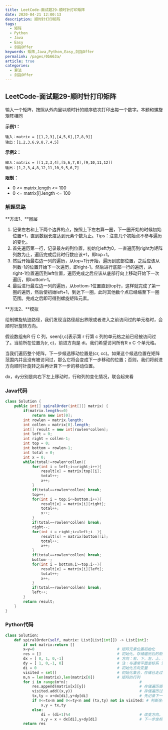 ```yaml
---
title: LeetCode-面试题29-顺时针打印矩阵
date: 2020-04-21 12:00:13
description: 顺时针打印矩阵
tags: 
  - 矩阵
  - Python
  - Java
  - Easy
  - 剑指Offer
keywords: 矩阵,Java,Python,Easy,剑指Offer
permalink: /pages/0b663a/
article: true
categories: 
  - 算法
  - 剑指Offer
---
```


## LeetCode-面试题29-顺时针打印矩阵

输入一个矩阵，按照从外向里以顺时针的顺序依次打印出每一个数字。本题和螺旋矩阵相同

 <!--more-->

**示例1：**

```
输入：matrix = [[1,2,3],[4,5,6],[7,8,9]]
输出：[1,2,3,6,9,8,7,4,5]
```

**示例2：**

```
输入：matrix = [[1,2,3,4],[5,6,7,8],[9,10,11,12]]
输出：[1,2,3,4,8,12,11,10,9,5,6,7]
```

**限制：**

- 0 <= matrix.length <= 100
- 0 <= matrix[i].length <= 100

### 解题思路

**方法1、**圈层

1. 记录左右和上下两个边界的点，按照上下左右算一圈，下一圈开始的时候初始位置+1，直到数组长度达到元素个数为止。Tips：注意几个初始点不参与遍历的变化。
2. 首先遍历第一行，记录最左的列位置，初始化left为0，一直遍历到right为矩阵列数为止，遍历完成后此时行数应该+1，即top+1。
3. 然后开始最右边一列的遍历，从top+1行开始，遍历到底部位置，之后应该从列数-1的位置开始下一次遍历，即right-1。然后进行底部一行的遍历，从right-1位置遍历到left位置，遍历完成之后应该从底部行向上移动开始下一次遍历，即bottom-1。
4. 最后进行最左边一列的遍历，从bottom-1位置直到top行，这样就完成了第一圈的遍历，然后使初始left+1，到达下一圈，此时其他数个点已经缩至下一圈范围。完成之后即可得到螺旋矩阵元素。

**方法2、**模拟

绘制螺旋轨迹路径，我们发现当路径超出界限或者进入之前访问过的单元格时，会顺时针旋转方向。

假设数组有R 行 C 列，seen[r,c]表示第 r 行第 c 列的单元格之前已经被访问过了。当前所在位置为(r, c)，前进方向是 di。我们希望访问所有R x C 个单元格。

当我们遍历整个矩阵，下一步候选移动位置是(cr, cc)。如果这个候选位置在矩阵范围内并且没有被访问过，那么它将会变成下一步移动的位置；否则，我们将前进方向顺时针旋转之后再计算下一步的移动位置。

dx，dy分别是向右下左上移动时，行和列的变化情况，联合起来看

### Java代码

```java
class Solution {
    public int[] spiralOrder(int[][] matrix) {
        if(matrix.length<=0)
            return new int[0];
        int rowlen = matrix.length;
        int collen = matrix[0].length;
        int[] result = new int[rowlen*collen];
        int left = 0;
        int right = collen-1;
        int top = 0;
        int bottom = rowlen-1;
        int total = 0;
        int x = 0;
        while(total!=rowlen*collen){
            for(int i = left;i<=right;i++){
                result[x] = matrix[top][i];
                total++;
                x++;
            }
            if(total==rowlen*collen) break;
            top++;
            for(int i = top;i<=bottom;i++){
                result[x] = matrix[i][right];
                total++;
                x++;
            }
            if(total==rowlen*collen) break;
            right--;
            for(int i = right;i>=left;i--){
                result[x] = matrix[bottom][i];
                total++;
                x++;
            }
            if(total==rowlen*collen) break;
            bottom--;
            for(int i = bottom;i>=top;i--){
                result[x] = matrix[i][left];
                total++;
                x++;
            }
            if(total==rowlen*collen) break;
            left++;
        }
        return result;
    }
}
```

### Python代码

```python
class Solution:
    def spiralOrder(self, matrix: List[List[int]]) -> List[int]:
        if not matrix:return []
        x=y=0                                     # 矩阵元素位置初始化
        res = []                                  # 初始化，存储遍历后的矩阵元素
        dx = [ 0, 1, 0,-1]                        # 方向：右，下，左，上，x和y连起来看
        dy = [ 1, 0,-1, 0]                        # 注：与通常平面坐标系 记号 不同
        di = 0                                    # 初始化方向变量
        visited = set()                           # 初始化集合，存储已走过的坐标
        m,n = len(matrix),len(matrix[0])          # 矩阵的行列 
        for i in range(m*n):                                # 
            res.append(matrix[x][y])                        # 存储遍历矩阵过的元素
            visited.add((x,y))                              # 存储遍历过的坐标
            tx,ty = x+dx[di],y+dy[di]                       # 先记录下一步坐标，用于判断下一步怎么走
            if 0<=tx<m and 0<=ty<n and (tx,ty) not in visited: # 判断坐标是否需变向，且没有遍历过
                x,y = tx,ty                                       
            else:                                                
                di = (di+1)%4                               # 改变方向，右下左上为一圈，防止方向坐标越界
                x,y = x + dx[di],y+dy[di]                   # 下一步坐标
        return res
```

